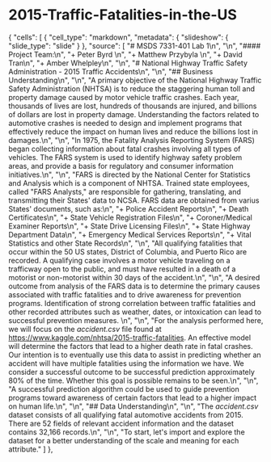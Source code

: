 # 2015-Traffic-Fatalities-in-the-US

{
 "cells": [
  {
   "cell_type": "markdown",
   "metadata": {
    "slideshow": {
     "slide_type": "slide"
    }
   },
   "source": [
    "# MSDS 7331-401 Lab 1\n",
    "\n",
    "#### Project Team:\n",
    "+ Peter Byrd \n",
    "+ Matthew Przybyla  \n",
    "+ David Tran\n",
    "+ Amber Whelpley\n",
    "\n",
    "# National Highway Traffic Safety Administration - 2015 Traffic Accidents\n",
    "\n",
    "## Business Understanding\n",
    "\n",
    "A primary objective of the National Highway Traffic Safety Administration (NHTSA) is to reduce the staggering human toll and property damage caused by motor vehicle traffic crashes.  Each year, thousands of lives are lost, hundreds of thousands are injured, and billions of dollars are lost in property damage.  Understanding the factors related to automotive crashes is needed to design and implement programs that effectively reduce the impact on human lives and reduce the billions lost in damages.\n",
    "\n",
    "In 1975, the Fatality Analysis Reporting System (FARS) began collecting information about fatal crashes involving all types of vehicles.  The FARS system is used to identify highway safety problem areas, and provide a basis for regulatory and consumer information initiatives.\n",
    "\n",
    "FARS is directed by the National Center for Statistics and Analysis which is a component of NHTSA.  Trained state employees, called \"FARS Analysts,\" are responsible for gathering, translating, and transmitting their States' data to NCSA.  FARS data are obtained from varius States' documents, such as:\n",
    "+ Police Accident Reports\n",
    "+ Death Certificates\n",
    "+ State Vehicle Registration Files\n",
    "+ Coroner/Medical Examiner Reports\n",
    "+ State Drive Licensing Files\n",
    "+ State Highway Department Data\n",
    "+ Emergency Medical Services Reports\n",
    "+ Vital Statistics and other State Records\n",
    "\n",
    "All qualifying fatalities that occur within the 50 US states, District of Columbia, and Puerto Rico are recorded.  A qualifying case involves a motor vehicle traveling on a trafficway open to the public, and must have resulted in a death of a motorist or non-motorist within 30 days of the accident.\n",
    "\n",
    "A desired outcome from analysis of the FARS data is to determine the primary causes associated with traffic fatalities and to drive awareness for prevention programs.  Identification of strong correlation between traffic fatalities and other recorded attributes such as weather, dates, or intoxication can lead to successful prevention measures.  \n",
    "\n",
    "For the analysis performed here, we will focus on the *accident.csv* file found at https://www.kaggle.com/nhtsa/2015-traffic-fatalities. An effective model will determine the factors that lead to a higher death rate in fatal crashes. Our intention is to eventually use this data to assist in predicting whether an accident will have multiple fatalities using the information we have. We consider a successful outcome to be successful prediction approximately 80% of the time. Whether this goal is possible remains to be seen.\n",
    "\n",
    "A successful prediction algorithm could be used to guide prevention programs toward awareness of certain factors that lead to a higher impact on human life.\n",
    "\n",
    "## Data Understanding\n",
    "\n",
    "The *accident.csv* dataset consists of all qualifying fatal automotive accidents from 2015.  There are 52 fields of relevant accident information and the dataset contains 32,166 records.\n",
    "\n",
    "To start, let's import and explore the dataset for a better understanding of the scale and meaning for each attribute."
   ]
  },
